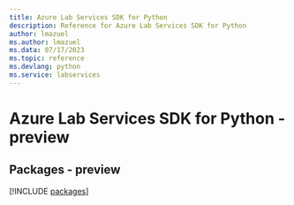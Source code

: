 ```yaml
---
title: Azure Lab Services SDK for Python
description: Reference for Azure Lab Services SDK for Python
author: lmazuel
ms.author: lmazuel
ms.data: 07/17/2023
ms.topic: reference
ms.devlang: python
ms.service: labservices
---
```

# Azure Lab Services SDK for Python - preview
## Packages - preview
[!INCLUDE [packages](lab-services-index.md)]